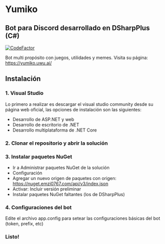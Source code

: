 # Yumiko
## Bot para Discord desarrollado en DSharpPlus (C#) 
[![CodeFactor](https://www.codefactor.io/repository/github/nai98x/yumiko/badge?s=92181f030fc6101fb54afa74167809713aa4d060)](https://www.codefactor.io/repository/github/nai98x/yumiko)

Bot multi propósito con juegos, utilidades y memes. Visita su página: https://yumiko.uwu.ai/

## Instalación

### 1. Visual Studio
Lo primero a realizar es descargar el visual studio community desde su página web oficial, las opciones de instalación son las siguientes:
- Desarrollo de ASP.NET y web
- Desarrollo de escritorio de .NET
- Desarrollo multiplataforma de .NET Core

### 2. Clonar el repositorio y abrir la solución
### 3. Instalar paquetes NuGet
- Ir a Administrar paquetes NuGet de la solución
- Configuración
- Agregar un nuevo origen de paquetes con origen: https://nuget.emzi0767.com/api/v3/index.json
- Activar: Incluir versión preliminar
- Instalar paquetes NuGet faltantes (los de DSharpPlus)

### 4. Configuraciones del bot
Edite el archivo app.config para setear las configuraciones básicas del bot (token, prefix, etc)

### Listo!
